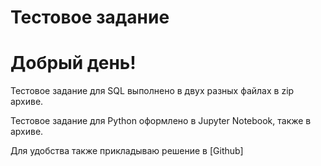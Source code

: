 # Тестовое задание  
# Добрый день!

Тестовое задание для SQL выполнено в двух разных файлах в zip архиве.

Тестовое задание для Python оформлено в Jupyter Notebook, также в архиве.

Для удобства также прикладываю решение в [Github]
